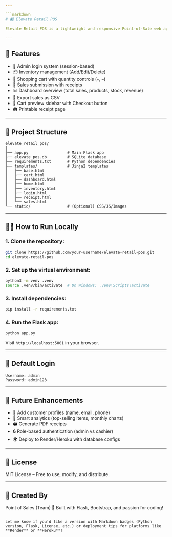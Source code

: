 ```yaml
---

```markdown
# 🛍️ Elevate Retail POS

Elevate Retail POS is a lightweight and responsive Point-of-Sale web application built with **Flask** and **Bootstrap**. It enables small retail businesses to manage their inventory, process sales, and monitor performance through a sleek, intuitive interface.

---
```


## 🚀 Features

- 🔐 Admin login system (session-based)
- 📦 Inventory management (Add/Edit/Delete)
- 🛒 Shopping cart with quantity controls (`+`, `−`)
- 🧾 Sales submission with receipts
- 📊 Dashboard overview (total sales, products, stock, revenue)
- 📂 Export sales as CSV
- 📱 Cart preview sidebar with Checkout button
- 🖨️ Printable receipt page

---

## 📁 Project Structure

```
elevate_retail_pos/
│
├── app.py                 # Main Flask app
├── elevate_pos.db         # SQLite database
├── requirements.txt       # Python dependencies
├── templates/             # Jinja2 templates
│   ├── base.html
│   ├── cart.html
│   ├── dashboard.html
│   ├── home.html
│   ├── inventory.html
│   ├── login.html
│   ├── receipt.html
│   └── sales.html
└── static/                # (Optional) CSS/JS/Images
```

---

## 🧑‍💻 How to Run Locally

### 1. Clone the repository:
```bash
git clone https://github.com/your-username/elevate-retail-pos.git
cd elevate-retail-pos
```

### 2. Set up the virtual environment:
```bash
python3 -m venv .venv
source .venv/bin/activate  # On Windows: .venv\Scripts\activate
```

### 3. Install dependencies:
```bash
pip install -r requirements.txt
```

### 4. Run the Flask app:
```bash
python app.py
```

Visit `http://localhost:5001` in your browser.

---

## 🔑 Default Login

```
Username: admin
Password: admin123
```

---

## 🔧 Future Enhancements

- 👤 Add customer profiles (name, email, phone)
- 🧠 Smart analytics (top-selling items, monthly charts)
- 🖨️ Generate PDF receipts
- 🔒 Role-based authentication (admin vs cashier)
- 🌍 Deploy to Render/Heroku with database configs

---

## 📄 License

MIT License – Free to use, modify, and distribute.

---

## 🙌 Created By

Point of Sales (Team) 
🚀 Built with Flask, Bootstrap, and passion for coding!

```

Let me know if you'd like a version with Markdown badges (Python version, Flask, License, etc.) or deployment tips for platforms like **Render** or **Heroku**!
